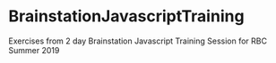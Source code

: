 # BrainstationJavascriptTraining
Exercises from 2 day Brainstation Javascript Training Session for RBC Summer 2019
